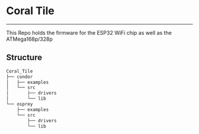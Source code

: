 # Coral Tile
----------

This Repo holds the firmware for the ESP32 WiFi chip as well as the ATMega168p/328p

## Structure

```bash
Coral_Tile
├── condor
│   ├── examples
│   └── src
│       ├── drivers
│       └── lib
└── osprey
    ├── examples
    └── src
        ├── drivers
        └── lib
```


